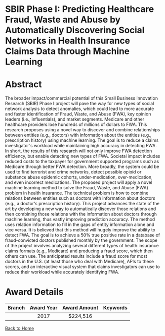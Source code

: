 
SBIR Phase I: Predicting Healthcare Fraud, Waste and Abuse by Automatically Discovering Social Networks in Health Insurance Claims Data through Machine Learning
================================================================================================================================================================

# Abstract


The broader impact/commercial potential of this Small Business Innovation Research (SBIR) Phase I project will pave the way for new types of social network analysis to detect anomalies, which could lead to more accurate and faster identification of Fraud, Waste, and Abuse (FWA), key opinion leaders (i.e., influentials), and market segments. Medicare and other healthcare providers lose hundreds of millions of dollars to FWA. This research proposes using a novel way to discover and combine relationships between entities (e.g., doctors) with information about the entities (e.g., prescription history) using machine learning. The goal is to reduce a claims investigator's workload while maintaining high accuracy in detecting FWA. In short, the results of this research will not only improve FWA detection efficiency, but enable detecting new types of FWA. Societal impact includes reduced costs to the taxpayer for government supported programs such as Medicare through better FWA detection. More broadly, the system could be used to find terrorist and crime networks, detect possible opioid or substance abuse epidemic cohorts, under-medication, over-medication, and even incorrect medications. The proposed project will apply a novel machine learning method to solve the Fraud, Waste, and Abuse (FWA) problem in health insurance. The technical problem is how to combine relations between entities such as doctors with information about doctors (e.g., a doctor's prescription history). This project advances the state of the art by developing a new way to automatically discover those relations and then combining those relations with the information about doctors through machine learning, thus vastly improving prediction accuracy. The method uses relation information to fill in the gaps of entity information alone and vice versa. It is believed that this method will hugely improve the ability to detect FWA. The goal is to achieve a 50% true positive rate in a database of fraud-convicted doctors published monthly by the government. The scope of the project involves analyzing several different types of health insurance claims formats (e.g., Medicare) and producing a fraud score, which then others can use. The anticipated results include a fraud score for most doctors in the U.S. (at least those who deal with Medicare), APIs to these scores, and an interactive visual system that claims investigators can use to reduce their workload while accurately identifying FWA.  

# Award Details

|Branch|Award Year|Award Amount|Keywords|
| :---: | :---: | :---: | :---: |
||2017|$224,516||
  
  


[Back to Home](https://github.com/chrischow/dod_sbir_awards/JT/#280)